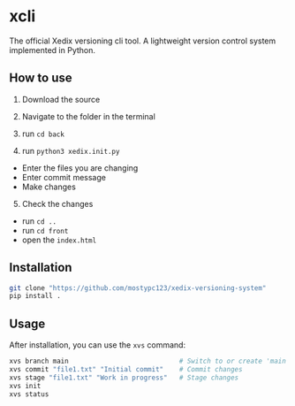 # xcli

The official Xedix versioning cli tool.
A lightweight version control system implemented in Python.

## How to use

1. Download the source

2. Navigate to the folder in the terminal

3. run `cd back`

4. run `python3 xedix.init.py`

- Enter the files you are changing
- Enter commit message
- Make changes

5. Check the changes

- run `cd ..`
- run `cd front`
- open the `index.html`

## Installation

```bash
git clone "https://github.com/mostypc123/xedix-versioning-system"
pip install .
```

## Usage

After installation, you can use the `xvs` command:

```bash
xvs branch main                            # Switch to or create 'main' branch
xvs commit "file1.txt" "Initial commit"    # Commit changes
xvs stage "file1.txt" "Work in progress"   # Stage changes
xvs init
xvs status
```
